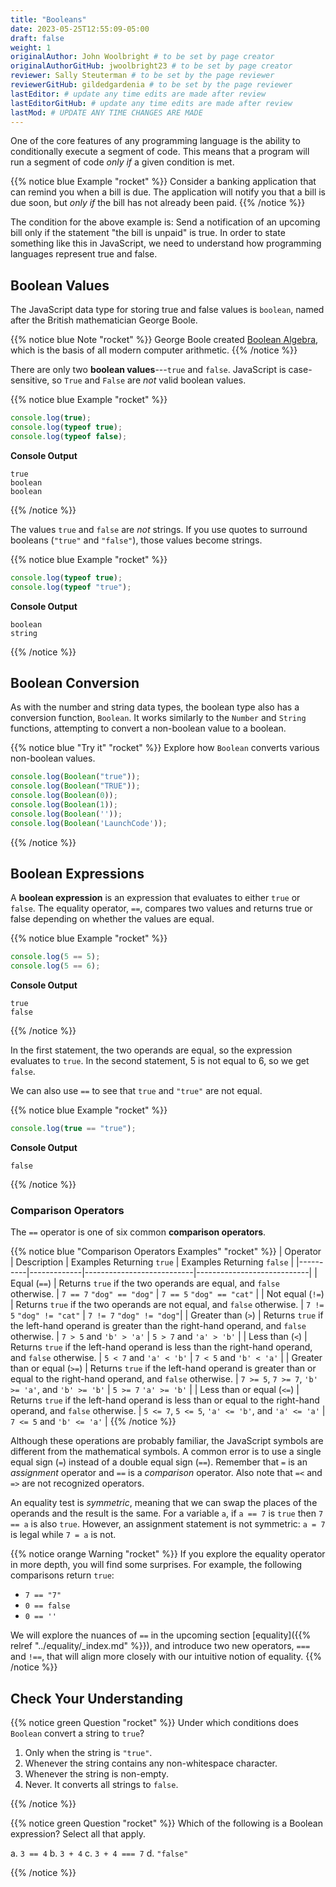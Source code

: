 ```yaml
---
title: "Booleans"
date: 2023-05-25T12:55:09-05:00
draft: false
weight: 1
originalAuthor: John Woolbright # to be set by page creator
originalAuthorGitHub: jwoolbright23 # to be set by page creator
reviewer: Sally Steuterman # to be set by the page reviewer
reviewerGitHub: gildedgardenia # to be set by the page reviewer
lastEditor: # update any time edits are made after review
lastEditorGitHub: # update any time edits are made after review
lastMod: # UPDATE ANY TIME CHANGES ARE MADE
---
```


One of the core features of any programming language is the ability to conditionally execute a segment of code. This means that a program will run a segment of code *only if* a given condition is met.

{{% notice blue Example "rocket" %}}
Consider a banking application that can remind you when a bill is due. The application will notify you that a bill is due soon, but *only if* the bill has not already been paid.
{{% /notice %}}

The condition for the above example is: Send a notification of an upcoming bill only if the statement "the bill is unpaid" is true. In order to state something like this in JavaScript, we need to understand how programming languages represent true and false.

## Boolean Values

The JavaScript data type for storing true and false values is `boolean`, named after the British mathematician George Boole.

{{% notice blue Note "rocket" %}}
George Boole created [Boolean Algebra](https://en.wikipedia.org/wiki/Boolean_algebra), which is the basis of all modern computer arithmetic.
{{% /notice %}}

There are only two **boolean values**---`true` and `false`. JavaScript is case-sensitive, so `True` and `False` are *not* valid boolean values.

{{% notice blue Example "rocket" %}}
```javascript
console.log(true);
console.log(typeof true);
console.log(typeof false);
```

**Console Output**

```
true
boolean
boolean
```
{{% /notice %}}

The values `true` and `false` are *not* strings. If you use quotes to surround booleans (`"true"` and `"false"`), those values become strings.

{{% notice blue Example "rocket" %}}
```javascript
console.log(typeof true);
console.log(typeof "true");
```

**Console Output**

```console
boolean
string
```
{{% /notice %}}

## Boolean Conversion

As with the number and string data types, the boolean type also has a conversion function, `Boolean`. It works similarly to the `Number` and `String` functions, attempting to convert a non-boolean value to a boolean.

{{% notice blue "Try it" "rocket" %}}
Explore how `Boolean` converts various non-boolean values.

```javascript
console.log(Boolean("true"));
console.log(Boolean("TRUE"));
console.log(Boolean(0));
console.log(Boolean(1));
console.log(Boolean(''));
console.log(Boolean('LaunchCode'));
```
{{% /notice %}}

## Boolean Expressions

A **boolean expression** is an expression that evaluates to either `true` or `false`. The equality operator, `==`, compares two values and returns true or false depending on whether the values are equal.

{{% notice blue Example "rocket" %}}
```javascript
console.log(5 == 5);
console.log(5 == 6);
```

**Console Output**

```console
true
false
```
{{% /notice %}}

In the first statement, the two operands are equal, so the expression evaluates to `true`. In the second statement, 5 is not equal to 6, so we get `false`.

We can also use `==` to see that `true` and `"true"` are not equal.

{{% notice blue Example "rocket" %}}
```javascript
console.log(true == "true");
```

**Console Output**

```console
false
```
{{% /notice %}}

### Comparison Operators

The `==` operator is one of six common **comparison operators**.

{{% notice blue "Comparison Operators Examples" "rocket" %}}
| Operator | Description | Examples Returning `true` | Examples Returning `false` |
|----------|-------------|---------------------------|----------------------------|
| Equal (`==`) | Returns `true` if the two operands are equal, and `false` otherwise. | `7 == 7` `"dog" == "dog"` | `7 == 5` `"dog" == "cat"` |
| Not equal (`!=`) | Returns `true` if the two operands are not equal, and `false` otherwise. | `7 != 5` `"dog" != "cat"` | `7 != 7` `"dog" != "dog"`|
| Greater than (`>`)  | Returns `true` if the left-hand operand is greater than the right-hand operand, and `false` otherwise. | `7 > 5` and `'b' > 'a'` | `5 > 7` and `'a' > 'b'` |
| Less than (`<`)     | Returns `true` if the left-hand operand is less than the right-hand operand, and `false` otherwise. | `5 < 7` and `'a' < 'b'` | `7 < 5` and `'b' < 'a'` |
| Greater than or equal (`>=`) | Returns `true` if the left-hand operand is greater than or equal to the right-hand operand, and `false` otherwise. | `7 >= 5`, `7 >= 7`, `'b' >= 'a'`, and `'b' >= 'b'` | `5 >= 7` `'a' >= 'b'` |
| Less than or equal (`<=`) | Returns `true` if the left-hand operand is less than or equal to the right-hand operand, and `false` otherwise. | `5 <= 7`, `5 <= 5`, `'a' <= 'b'`, and `'a' <= 'a'` | `7 <= 5` and `'b' <= 'a'` |
{{% /notice %}}

Although these operations are probably familiar, the JavaScript symbols are different from the mathematical symbols. A common error is to use a single equal sign (`=`) instead of a double equal sign (`==`). Remember that `=` is an *assignment* operator and `==` is a *comparison* operator. Also note that `=<` and `=>` are not recognized operators.

An equality test is *symmetric*, meaning that we can swap the places of the operands and the result is the same. For a variable `a`, if `a == 7` is `true` then `7 == a` is also `true`. However, an assignment statement is not symmetric: `a = 7` is legal while `7 = a` is not.

{{% notice orange Warning "rocket" %}}
If you explore the equality operator in more depth, you will find some surprises. For example, the following comparisons return `true`:

- `7 == "7"`
- `0 == false`
- `0 == ''`

We will explore the nuances of `==` in the upcoming section [equality]({{% relref "../equality/_index.md" %}}), and introduce two new operators, `===` and `!==`, that will align more closely with our intuitive notion of equality.
{{% /notice %}}

## Check Your Understanding

{{% notice green Question "rocket" %}}
Under which conditions does `Boolean` convert a string to `true`?

1. Only when the string is `"true"`.
1. Whenever the string contains any non-whitespace character.
1. Whenever the string is non-empty.
1. Never. It converts all strings to `false`.

<!-- Solution: Whener the string is non-empty -->
{{% /notice %}}

{{% notice green Question "rocket" %}}
Which of the following is a Boolean expression? Select all that apply.

a. `3 == 4`
b. `3 + 4`
c. `3 + 4 === 7`
d. `"false"`

<!-- Solution: 3 == 4 and 3 +4 === 7 -->
{{% /notice %}}